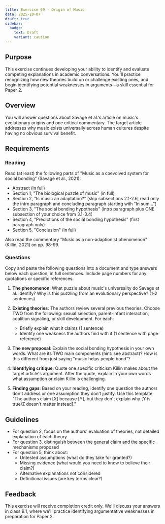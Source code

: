 ```yaml
---
title: Exercise 09 - Origin of Music
date: 2025-10-07
draft: true
sidebar:
  badge:
    text: Draft
    variant: caution
---
```


## Purpose

This exercise continues developing your ability to identify and evaluate competing explanations in academic conversations. You'll practice recognizing how new theories build on or challenge existing ones, and begin identifying potential weaknesses in arguments—a skill essential for Paper 2.

## Overview

You will answer questions about Savage et al.'s article on music's evolutionary origins and one critical commentary. The target article addresses why music exists universally across human cultures despite having no obvious survival benefit.

## Requirements

### Reading

Read (at least) the following parts of "Music as a coevolved system for social bonding" (Savage et al., 2021):

- Abstract (in full)
- Section 1, "The biological puzzle of music" (in full)
- Section 2, "Is music an adaptation?" (skip subsections 2.1-2.6, read only the intro paragraph and concluding paragraph starting with "In sum...")
- Section 3, "The social bonding hypothesis" (intro paragraph plus ONE subsection of your choice from 3.1-3.4)
- Section 4, "Predictions of the social bonding hypothesis" (first paragraph only)
- Section 5, "Conclusion" (in full)

Also read the commentary "Music as a non-adaptionist phenomenon" (Killin, 2021) on pp. 98-99.

### Questions

Copy and paste the following questions into a document and type answers below each question, in full sentences. Include page numbers for any quotations or specific references.

1. **The phenomenon**: What puzzle about music's universality do Savage et al. identify? Why is this puzzling from an evolutionary perspective? (1-2 sentences)

2. **Existing theories**: The authors review several previous theories. Choose TWO from the following: sexual selection, parent-infant interaction, coalition signaling, or skill development. For each:
   - Briefly explain what it claims (1 sentence)
   - Identify one weakness the authors find with it (1 sentence with page reference)

3. **The new proposal**: Explain the social bonding hypothesis in your own words. What are its TWO main components (hint: see abstract)? How is this different from just saying "music helps people bond"?

4. **Identifying critique**: Quote one specific criticism Killin makes about the target article's argument. After the quote, explain in your own words what assumption or claim Killin is challenging.

5. **Finding gaps**: Based on your reading, identify one question the authors don't address or one assumption they don't justify. Use this template: "The authors claim [X] because [Y], but they don't explain why [Y is true/Z doesn't matter instead]."

## Guidelines

- For question 2, focus on the authors' evaluation of theories, not detailed explanation of each theory
- For question 3, distinguish between the general claim and the specific mechanisms proposed
- For question 5, think about:
  - Untested assumptions (what do they take for granted?)
  - Missing evidence (what would you need to know to believe their claim?)
  - Alternative explanations not considered
  - Definitional issues (are key terms clear?)

## Feedback

This exercise will receive completion credit only. We'll discuss your answers in class 9.1, where we'll practice identifying argumentative weaknesses in preparation for Paper 2.
